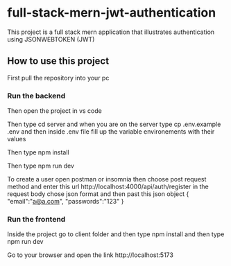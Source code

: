 # full-stack-mern-jwt-authentication

This project is a full stack mern application that illustrates authentication using JSONWEBTOKEN (JWT)

## How to use this project
First pull the repository into your pc

### Run the backend
Then open the project in vs code 

Then type cd server and when you are on the server type cp .env.example .env and then inside .env file fill up the variable environements with their values

Then type npm install

Then type npm run dev

To create a user open postman or insomnia then
choose post request method and enter this url http://localhost:4000/api/auth/register
in the request body chose json format and then past  this json object
{
  "email":"a@a.com",
  "passwords":"123"
}
### Run the frontend
Inside the project go to client folder and then type npm install and then type npm run dev

Go to your browser and open the link http://localhost:5173
